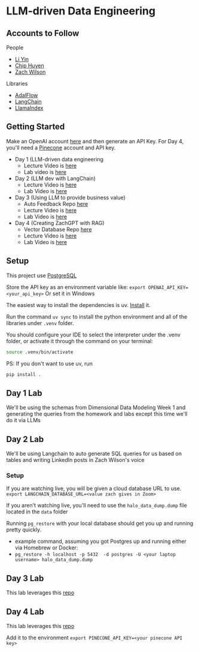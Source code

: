 # LLM-driven Data Engineering

## Accounts to Follow

People
- [Li Yin](https://www.linkedin.com/in/li-yin-ai)
- [Chip Huyen](https://www.linkedin.com/in/chiphuyen/)
- [Zach Wilson](https://www.linkedin.com/in/eczachly)

Libraries
- [AdalFlow](https://github.com/SylphAI-Inc/AdalFlow)
- [LangChain](https://github.com/langchain-ai/langchain)
- [LlamaIndex](https://github.com/run-llama/llama_index)

## Getting Started

Make an OpenAI account [here](https://platform.openai.com/) and then generate an API Key.
For Day 4, you'll need a [Pinecone](https://www.pinecone.io) account and API key. 

- Day 1 (LLM-driven data engineering
  - Lecture Video is [here](https://www.dataexpert.io/lesson/large-language-models-day-1-lecture)
  - Lab video is [here](https://www.dataexpert.io/lesson/large-language-models-day-1-lab)
- Day 2 (LLM dev with LangChain)
  - Lecture Video is [here](https://www.dataexpert.io/lesson/large-language-models-day-2-lecture)
  - Lab Video is [here](https://www.dataexpert.io/lesson/large-language-models-day-2-lab)
- Day 3 (Using LLM to provide business value)
  - Auto Feedback Repo [here](https://github.com/DataExpert-io/auto-feedback-example)
  - Lecture Video is [here](https://www.dataexpert.io/lesson/machine-learning-day-1-lecture-v4)
  - Lab Video is [here](https://www.dataexpert.io/lesson/machine-learning-day-1-lab-v4)
- Day 4 (Creating ZachGPT with RAG)
  - Vector Database Repo [here](https://github.com/DataExpert-io/vector-database-example)
  - Lecture Video is [here](https://www.dataexpert.io/lesson/machine-learning-day-2-lecture-v4)
  - Lab Video is [here](https://www.dataexpert.io/lesson/machine-learning-day-2-lab-v4)

## Setup

This project use [PostgreSQL](https://www.postgresql.org/download/macosx/)

Store the API key as an environment variable like:
`export OPENAI_API_KEY=<your_api_key>`
Or set it in Windows

The easiest way to install the dependencies is uv. [Install](https://docs.astral.sh/uv/getting-started/installation/) it.

Run the command `uv sync` to install the python environment and all of the libraries under `.venv` folder.

You should configure your IDE to select the interpreter under the .venv folder, or activate it through the command on your terminal:
```sh
source .venv/bin/activate
```

PS: If you don't want to use uv, run
```sh
pip install .
```

## Day 1 Lab

We'll be using the schemas from Dimensional Data Modeling Week 1 and generating the queries from the homework and labs except this time we'll do it via LLMs

## Day 2 Lab

We'll be using Langchain to auto generate SQL queries for us based on tables and writing LinkedIn posts in Zach Wilson's voice
### Setup

If you are watching live, you will be given a cloud database URL to use.
`export LANGCHAIN_DATABASE_URL=<value zach gives in Zoom>`

If you aren't watching live, you'll need to use the `halo_data_dump.dump` file located in the `data` folder

Running `pg_restore` with your local database should get you up and running pretty quickly. 

- example command, assuming you got Postgres up and running either via Homebrew or Docker:
 - `pg_restore -h localhost -p 5432  -d postgres -U <your laptop username> halo_data_dump.dump`

## Day 3 Lab

This lab leverages this [repo](https://github.com/DataExpert-io/auto-feedback-example)

## Day 4 Lab
This lab leverages this [repo](https://github.com/DataExpert-io/vector-database-example)

Add it to the environment `export PINECONE_API_KEY=<your pinecone API key>`


